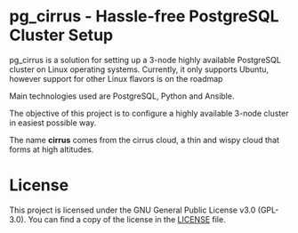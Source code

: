 # pg_cirrus - Hassle-free PostgreSQL Cluster Setup
pg_cirrus is a solution for setting up a 3-node highly available PostgreSQL cluster on Linux operating systems. Currently, it only supports Ubuntu, however support for other Linux flavors is on the roadmap

Main technologies used are PostgreSQL, Python and Ansible.

The objective of this project is to configure a highly available 3-node cluster in easiest possible way.

The name **cirrus** comes from the cirrus cloud, a thin and wispy cloud that forms at high altitudes.

# License

This project is licensed under the GNU General Public License v3.0 (GPL-3.0). You can find a copy of the license in the [LICENSE](LICENSE) file.
